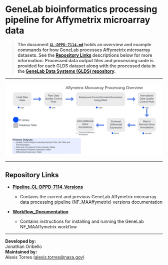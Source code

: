# GeneLab bioinformatics processing pipeline for Affymetrix microarray data


> **The document [`GL-DPPD-7114.md`](Pipeline_GL-DPPD-7114_Versions/GL-DPPD-7114.md) holds an overview and example commands for how GeneLab processes Affymetrix microarray datasets. See the [Repository Links](#repository-links) descriptions below for more information. Processed data output files and processing code is provided for each GLDS dataset along with the processed data in the [GeneLab Data Systems (GLDS) repository](https://genelab-data.ndc.nasa.gov/genelab/projects).**  

--- 

<p align="center">
<a href="../images/GL-affymetrix-overview.pdf"><img src="../images/GL-affymetrix-overview.png"></a>
</p>

---
## Repository Links

* [**Pipeline_GL-DPPD-7114_Versions**](Pipeline_GL-DPPD-7114_Versions)

  - Contains the current and previous GeneLab Affymetrix microarray data processing pipeline (NF_MAAffymetrix) versions documentation

* [**Workflow_Documentation**](Workflow_Documentation)

  - Contains instructions for installing and running the GeneLab NF_MAAffymetrix workflow

---
**Developed by:**  
Jonathan Oribello  
**Maintained by:**  
Alexis Torres (alexis.torres@nasa.gov)